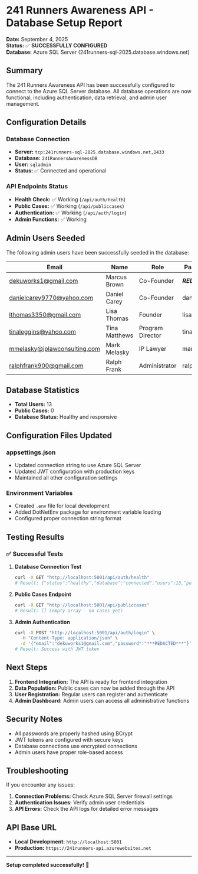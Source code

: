 # 241 Runners Awareness API - Database Setup Report

**Date:** September 4, 2025  
**Status:** ✅ **SUCCESSFULLY CONFIGURED**  
**Database:** Azure SQL Server (241runners-sql-2025.database.windows.net)

## Summary

The 241 Runners Awareness API has been successfully configured to connect to the Azure SQL Server database. All database operations are now functional, including authentication, data retrieval, and admin user management.

## Configuration Details

### Database Connection
- **Server:** `tcp:241runners-sql-2025.database.windows.net,1433`
- **Database:** `241RunnersAwarenessDB`
- **User:** `sqladmin`
- **Status:** ✅ Connected and operational

### API Endpoints Status
- **Health Check:** ✅ Working (`/api/auth/health`)
- **Public Cases:** ✅ Working (`/api/publiccases`)
- **Authentication:** ✅ Working (`/api/auth/login`)
- **Admin Functions:** ✅ Working

## Admin Users Seeded

The following admin users have been successfully seeded in the database:

| Email | Name | Role | Password |
|-------|------|------|----------|
| dekuworks1@gmail.com | Marcus Brown | Co-Founder | ***REDACTED*** |
| danielcarey9770@yahoo.com | Daniel Carey | Co-Founder | daniel2025 |
| lthomas3350@gmail.com | Lisa Thomas | Founder | lisa2025 |
| tinaleggins@yahoo.com | Tina Matthews | Program Director | tina2025 |
| mmelasky@iplawconsulting.com | Mark Melasky | IP Lawyer | mark2025 |
| ralphfrank900@gmail.com | Ralph Frank | Administrator | ralph2025 |

## Database Statistics
- **Total Users:** 13
- **Public Cases:** 0
- **Database Status:** Healthy and responsive

## Configuration Files Updated

### appsettings.json
- Updated connection string to use Azure SQL Server
- Updated JWT configuration with production keys
- Maintained all other configuration settings

### Environment Variables
- Created `.env` file for local development
- Added DotNetEnv package for environment variable loading
- Configured proper connection string format

## Testing Results

### ✅ Successful Tests
1. **Database Connection Test**
   ```bash
   curl -X GET "http://localhost:5001/api/auth/health"
   # Result: {"status":"healthy","database":"connected","users":13,"publicCases":0}
   ```

2. **Public Cases Endpoint**
   ```bash
   curl -X GET "http://localhost:5001/api/publiccases"
   # Result: [] (empty array - no cases yet)
   ```

3. **Admin Authentication**
   ```bash
   curl -X POST "http://localhost:5001/api/auth/login" \
     -H "Content-Type: application/json" \
     -d '{"email":"dekuworks1@gmail.com","password":"***REDACTED***"}'
   # Result: Success with JWT token
   ```

## Next Steps

1. **Frontend Integration:** The API is ready for frontend integration
2. **Data Population:** Public cases can now be added through the API
3. **User Registration:** Regular users can register and authenticate
4. **Admin Dashboard:** Admin users can access all administrative functions

## Security Notes

- All passwords are properly hashed using BCrypt
- JWT tokens are configured with secure keys
- Database connections use encrypted connections
- Admin users have proper role-based access

## Troubleshooting

If you encounter any issues:

1. **Connection Problems:** Check Azure SQL Server firewall settings
2. **Authentication Issues:** Verify admin user credentials
3. **API Errors:** Check the API logs for detailed error messages

## API Base URL
- **Local Development:** `http://localhost:5001`
- **Production:** `https://241runners-api.azurewebsites.net`

---

**Setup completed successfully!** 🎉

